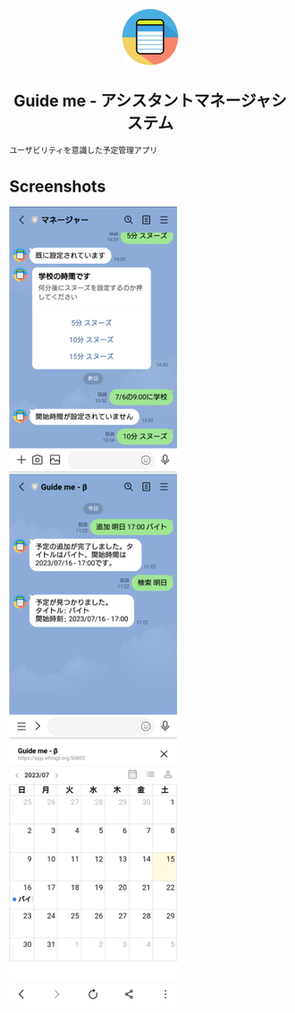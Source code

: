 

<div align="center">
  <img src="https://github.com/whtsht/manager/blob/dev/web/public/logo192.png" style="width:100px;"/>
  <h1 style="text-align:center;">Guide me - アシスタントマネージャシステム</h1>
</div>

ユーザビリティを意識した予定管理アプリ

# Screenshots

<img src="https://github.com/whtsht/manager/blob/dev/web/public/screenshot-home.png" alt="drawing" style="width:300px;"/>
<img src="https://github.com/whtsht/manager/blob/dev/web/public/screenshot-line.png" alt="drawing" style="width:300px;"/>
<img src="https://github.com/whtsht/manager/blob/dev/web/public/screenshot-web.png" alt="drawing" style="width:300px;"/>
